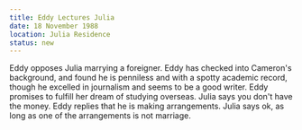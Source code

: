 ```yaml
---
title: Eddy Lectures Julia
date: 18 November 1988
location: Julia Residence
status: new
---
```


Eddy opposes Julia marrying a foreigner. Eddy has checked into Cameron's background, and found he is penniless and with a spotty academic record, though he excelled in journalism and seems to be a good writer. Eddy promises to fulfill her dream of studying overseas. Julia says you don't have the money. Eddy replies that he is making arrangements. Julia says ok, as long as one of the arrangements is not marriage. 

